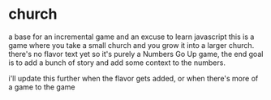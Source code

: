 # church
a base for an incremental game and an excuse to learn javascript
this is a game where you take a small church and you grow it into a larger church. there's no flavor text yet so it's purely a Numbers Go Up game, the end goal is to add a bunch of story and add some context to the numbers.

i'll update this further when the flavor gets added, or when there's more of a game to the game

